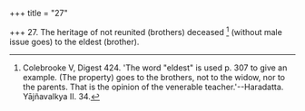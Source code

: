 +++
title = "27"

+++
27. The heritage of not reunited (brothers) deceased [^26]  (without male issue goes) to the eldest (brother).


[^26]:  Colebrooke V, Digest 424. 'The word "eldest" is used p. 307 to give an example. (The property) goes to the brothers, not to the widow, nor to the parents. That is the opinion of the venerable teacher.'--Haradatta. Yājñavalkya II. 34.
